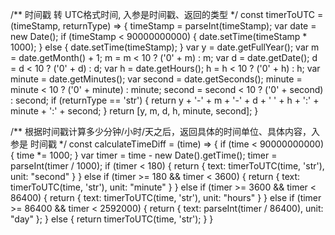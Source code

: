 
/** 时间戳 转 UTC格式时间, 入参是时间戳、返回的类型 */
const timerToUTC = (timeStamp, returnType) => {
  timeStamp = parseInt(timeStamp);
  var date = new Date();
  if (timeStamp < 90000000000) {
    date.setTime(timeStamp * 1000);
  } else {
    date.setTime(timeStamp);
  }
  var y = date.getFullYear();
  var m = date.getMonth() + 1;
  m = m < 10 ? ('0' + m) : m;
  var d = date.getDate();
  d = d < 10 ? ('0' + d) : d;
  var h = date.getHours();
  h = h < 10 ? ('0' + h) : h;
  var minute = date.getMinutes();
  var second = date.getSeconds();
  minute = minute < 10 ? ('0' + minute) : minute;
  second = second < 10 ? ('0' + second) : second;
  if (returnType == 'str') { return y + '-' + m + '-' + d + ' ' + h + ':' + minute + ':' + second; }
  return [y, m, d, h, minute, second];
}

/** 根据时间戳计算多少分钟/小时/天之后，返回具体的时间单位、具体内容，入参是 时间戳 */
const calculateTimeDiff = (time) => {
  if (time < 90000000000) { time *= 1000; }
  var timer = time - new Date().getTime();
  timer = parseInt(timer / 1000);
  if (timer < 180) {
    return {
      text: timerToUTC(time, 'str'),
      unit: "second"
    }
  } else if (timer >= 180 && timer < 3600) {
    return {
      text: timerToUTC(time, 'str'),
      unit: "minute"
    }
  } else if (timer >= 3600 && timer < 86400) {
    return {
      text: timerToUTC(time, 'str'),
      unit: "hours"
    }
  } else if (timer >= 86400 && timer < 2592000) {
    return {
      text: parseInt(timer / 86400),
      unit: "day"
    };
  } else {
    return timerToUTC(time, 'str');
  }
}
